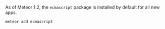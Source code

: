 As of Meteor 1.2, the `ecmascript` package is installed by default for all
new apps.

```sh title="Shell"
meteor add ecmascript
```
